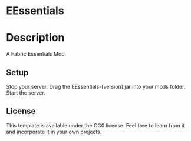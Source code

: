 # EEssentials

# Description
A Fabric Essentials Mod

## Setup

Stop your server.
Drag the EEssentials-[version].jar into your mods folder.
Start the server.

## License

This template is available under the CC0 license. Feel free to learn from it and incorporate it in your own projects.
